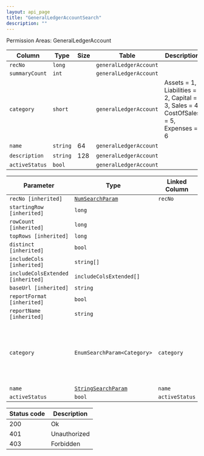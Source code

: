 ```yaml
---
layout: api_page
title: "GeneralLedgerAccountSearch"
description: ""
---
```




Permission Areas: GeneralLedgerAccount

| Column | Type | Size | Table | Description |
| ------ | ---- | ---- | ----- | ----------- |
| `recNo` | `long` |  | `generalLedgerAccount` | 
| `summaryCount` | `int` |  | `generalLedgerAccount` | 
| `category` | `short` |  | `generalLedgerAccount` | Assets = 1, Liabilities = 2, Capital = 3, Sales = 4, CostOfSales = 5, Expenses = 6
| `name` | `string` | 64 | `generalLedgerAccount` | 
| `description` | `string` | 128 | `generalLedgerAccount` | 
| `activeStatus` | `bool` |  | `generalLedgerAccount` | 

| Parameter | Type | Linked Column | Description |
| --------- | ---- | ------------- | ----------- |
| `recNo [inherited]` | [`NumSearchParam`](NumSearchParam) | `recNo` | 
| `startingRow [inherited]` | `long` |  | 
| `rowCount [inherited]` | `long` |  | 
| `topRows [inherited]` | `long` |  | 
| `distinct [inherited]` | `bool` |  | 
| `includeCols [inherited]` | `string[]` |  | 
| `includeColsExtended [inherited]` | `includeColsExtended[]` |  | 
| `baseUrl [inherited]` | `string` |  | 
| `reportFormat [inherited]` | `bool` |  | 
| `reportName [inherited]` | `string` |  | 
| `category` | `EnumSearchParam<Category>` | `category` | Assets = 1, Liabilities = 2, Capital = 3, Sales = 4, CostOfSales = 5, Expenses = 6
| `name` | [`StringSearchParam`](StringSearchParam) | `name` | 
| `activeStatus` | `bool` | `activeStatus` | 

| Status code | Description |
| ----------- | ----------- |
| 200 | Ok |
| 401 | Unauthorized |
| 403 | Forbidden |



